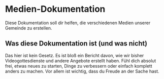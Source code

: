 # Medien-Dokumentation
Diese Dokumentation soll dir helfen, die verschiedenen Medien unserer Gemeinde zu erstellen.

## Was diese Dokumentation ist (und was nicht)
Das hier ist kein Gesetz. Es ist bloß ein Bericht davon, wie wir bisher Videogottesdienste und andere Angebote erstellt haben. Fühl dich absolut frei, etwas neues zu starten, Dinge zu verbessern oder einfach komplett anders zu machen. Vor allem ist wichtig, dass du Freude an der Sache hast.
